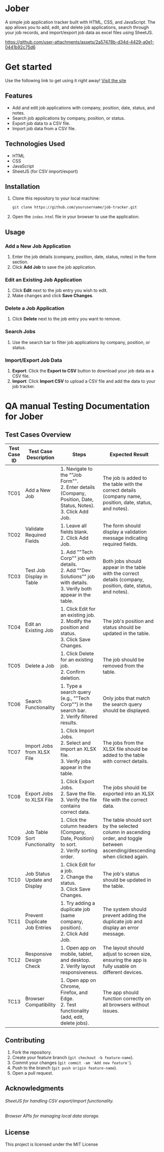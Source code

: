 
# Jober

A simple job application tracker built with HTML, CSS, and JavaScript. The app allows you to add, edit, and delete job applications, search through your job records, and import/export job data as excel files using SheetJS.

https://github.com/user-attachments/assets/2a57478b-d34d-4429-a0e1-0441b92c75d6


# Get started
Use the following link to get using it right away! [Visit the site](https://mimferpo.github.io/Jober/)


## Features

- Add and edit job applications with company, position, date, status, and notes.
- Search job applications by company, position, or status.
- Export job data to a CSV file.
- Import job data from a CSV file.

## Technologies Used

- HTML
- CSS
- JavaScript
- SheetJS (for CSV import/export)

## Installation

1. Clone this repository to your local machine:
   ```bash
   git clone https://github.com/yourusername/job-tracker.git
   ```

2. Open the `index.html` file in your browser to use the application.

## Usage

### Add a New Job Application
1. Enter the job details (company, position, date, status, notes) in the form section.
2. Click **Add Job** to save the job application.

### Edit an Existing Job Application
1. Click **Edit** next to the job entry you wish to edit.
2. Make changes and click **Save Changes**.

### Delete a Job Application
1. Click **Delete** next to the job entry you want to remove.

### Search Jobs
1. Use the search bar to filter job applications by company, position, or status.

### Import/Export Job Data
1. **Export**: Click the **Export to CSV** button to download your job data as a CSV file.
2. **Import**: Click **Import CSV** to upload a CSV file and add the data to your job tracker.

# QA manual Testing Documentation for Jober

## Test Cases Overview

| **Test Case ID** | **Test Case Description**     | **Steps**                                                                                                                   | **Expected Result**                                                                                                          | **Priority** | **Test Passed?** |
|------------------|-------------------------------|-----------------------------------------------------------------------------------------------------------------------------|------------------------------------------------------------------------------------------------------------------------------|--------------|------------------|
| TC01             | Add a New Job                 | 1. Navigate to the ""Job Form"".<br>2. Enter details (Company, Position, Date, Status, Notes).<br>3. Click Add Job.         | The job is added to the table with the correct details (company name, position, date, status, and notes).                    | Low          | Passed           |
| TC02             | Validate Required Fields      | 1. Leave all fields blank.<br>2. Click Add Job.                                                                             | The form should display a validation message indicating required fields.                                                     | Low          | Passed           |
| TC03             | Test Job Display in Table     | 1. Add ""Tech Corp"" job with details.<br>2. Add ""Dev Solutions"" job with details.<br>3. Verify both appear in the table. | Both jobs should appear in the table with the correct details (company, position, date, status, and notes).                  | Low          | Passed           |
| TC04             | Edit an Existing Job          | 1. Click Edit for an existing job.<br>2. Modify the position and status.<br>3. Click Save Changes.                          | The job's position and status should be updated in the table.                                                                | Low          | Passed           |
| TC05             | Delete a Job                  | 1. Click Delete for an existing job.<br>2. Confirm deletion.                                                                | The job should be removed from the table.                                                                                    | Low          | Passed           |
| TC06             | Search Functionality          | 1. Type a search query (e.g., ""Tech Corp"") in the search bar.<br>2. Verify filtered results.                              | Only jobs that match the search query should be displayed.                                                                   | Medium       | Failed           |
| TC07             | Import Jobs from XLSX File    | 1. Click Import Jobs.<br>2. Select and import an XLSX file.<br>3. Verify jobs appear in the table.                          | The jobs from the XLSX file should be added to the table with correct details.                                               | Medium       | Failed           |
| TC08             | Export Jobs to XLSX File      | 1. Click Export Jobs.<br>2. Save the file.<br>3. Verify the file contains correct data.                                     | The jobs should be exported into an XLSX file with the correct data.                                                         | Low          | Passed           |
| TC09             | Job Table Sort Functionality  | 1. Click the column headers (Company, Date, Position) to sort.<br>2. Verify sorting order.                                  | The table should sort by the selected column in ascending order, and toggle between ascending/descending when clicked again. | Low          | Passed           |
| TC10             | Job Status Update and Display | 1. Click Edit for a job.<br>2. Change the status.<br>3. Click Save Changes.                                                 | The job's status should be updated in the table.                                                                             | Low          | Passed           |
| TC11             | Prevent Duplicate Job Entries | 1. Try adding a duplicate job (same company, position).<br>2. Click Add Job.                                                | The system should prevent adding the duplicate job and display an error message.                                             | Medium       | Failed           |
| TC12             | Responsive Design Check       | 1. Open app on mobile, tablet, and desktop.<br>2. Verify layout responsiveness.                                             | The layout should adjust to screen size, ensuring the app is fully usable on different devices.                              | Low          | Passed           |
| TC13             | Browser Compatibility         | 1. Open app on Chrome, Firefox, and Edge.<br>2. Test functionality (add, edit, delete jobs).                                | The app should function correctly on all browsers without issues.                                                            | Not set      | Not tested       |

## Contributing

1. Fork the repository.
2. Create your feature branch (`git checkout -b feature-name`).
3. Commit your changes (`git commit -am 'Add new feature'`).
4. Push to the branch (`git push origin feature-name`).
5. Open a pull request.

## Acknowledgments

###### SheetJS for handling CSV export/import functionality.
###### Browser APIs for managing local data storage.

## License

This project is licensed under the MIT License
